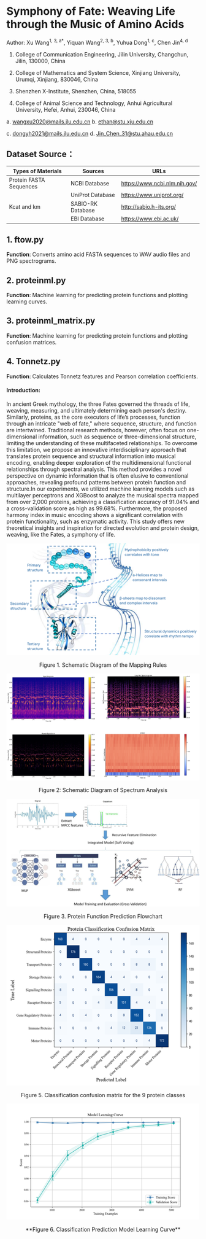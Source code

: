 # **Symphony of Fate: Weaving Life through the Music of Amino Acids**

Author: 
Xu Wang<sup>1, 3, a*</sup>, Yiquan Wang<sup>2, 3, b</sup>, Yuhua Dong<sup>1, c</sup>, Chen Jin<sup>4, d</sup>

 

1. College of Communication Engineering, Jilin University, Changchun, Jilin, 130000, China 

2. College of Mathematics and System Science, Xinjiang University, Urumqi, Xinjiang, 830046, China

3. Shenzhen X-Institute, Shenzhen, China, 518055

4. College of Animal Science and Technology, Anhui Agricultural University, Hefei, Anhui, 230046, China

 

a. [wangxu2020@mails.jlu.edu.cn](mailto:wangxu2020@mails.jlu.edu.cn)   b. ethan@stu.xju.edu.cn

c. [dongyh2021@mails.jlu.edu.cn](mailto:dongyh2021@mails.jlu.edu.cn)   d. Jin_Chen_31@stu.ahau.edu.cn

## Dataset Source：

| **Types of Materials**  | **Sources**       | **URLs**                      |
| ----------------------- | ----------------- | ----------------------------- |
| Protein FASTA Sequences | NCBI Database     | https://www.ncbi.nlm.nih.gov/ |
|                         | UniProt Database  | https://www.uniprot.org/      |
| Kcat and km             | SABIO-RK Database | http://sabio.h-its.org/       |
|                         | EBI Database      | https://www.ebi.ac.uk/        |

## 1. ftow.py

**Function**: Converts amino acid FASTA sequences to WAV audio files and PNG spectrograms.

## 2. proteinml.py

**Function**: Machine learning for predicting protein functions and plotting learning curves.

## 3. proteinml_matrix.py

**Function**: Machine learning for predicting protein functions and plotting confusion matrices.

## 4. Tonnetz.py

**Function**: Calculates Tonnetz features and Pearson correlation coefficients.



#### **Introduction:**

In ancient Greek mythology, the three Fates governed the threads of life, weaving, measuring, and ultimately determining each person's destiny. Similarly, proteins, as the core executors of life’s processes, function through an intricate "web of fate," where sequence, structure, and function are intertwined. Traditional research methods, however, often focus on one-dimensional information, such as sequence or three-dimensional structure, limiting the understanding of these multifaceted relationships. To overcome this limitation, we propose an innovative interdisciplinary approach that translates protein sequence and structural information into musical encoding, enabling deeper exploration of the multidimensional functional relationships through spectral analysis. This method provides a novel perspective on dynamic information that is often elusive to conventional approaches, revealing profound patterns between protein function and structure.In our experiments, we utilized machine learning models such as multilayer perceptrons and XGBoost to analyze the musical spectra mapped from over 2,000 proteins, achieving a classification accuracy of 91.04% and a cross-validation score as high as 99.68%. Furthermore, the proposed harmony index in music encoding shows a significant correlation with protein functionality, such as enzymatic activity. This study offers new theoretical insights and inspiration for directed evolution and protein design, weaving, like the Fates, a symphony of life.

![**Schematic Diagram of the Mapping Rules**](/image/1.png)

<center>Figure 1. Schematic Diagram of the Mapping Rules</center>

![Schematic Diagram of Spectrum Analysis](image\2.png)

<center>Figure 2: Schematic Diagram of Spectrum Analysis</center>

![Protein Function Prediction Flowchart](\image\3.jpg)

<center>Figure 3. Protein Function Prediction Flowchart</center>

![Classification confusion matrix for the 9 protein classes](\image\4.png)

<center>Figure 5. Classification confusion matrix for the 9 protein classes</center>

![Classification Prediction Model Learning Curve](\image\5.png)

<center>**Figure 6. Classification Prediction Model Learning Curve**</center>